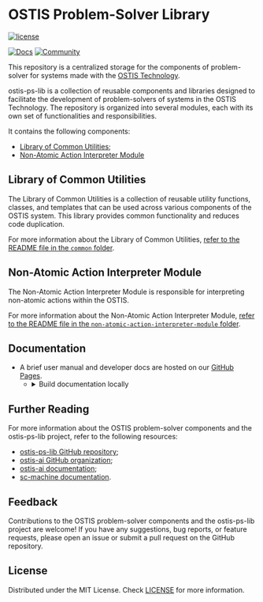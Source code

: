 # OSTIS Problem-Solver Library

[![license](https://img.shields.io/badge/License-Apache-yellow.svg)](LICENSE)

[![Docs](https://img.shields.io/badge/Docs-gray?style=for-the-badge&logo=read-the-docs)](https://ostis-ai.github.io/ostis-ps-lib)
[![Community](https://img.shields.io/badge/-Community-teal?style=for-the-badge&logo=matrix)](https://app.element.io/index.html#/room/#ostis_tech_support:matrix.org)

This repository is a centralized storage for the components of problem-solver for systems made with the [OSTIS Technology](https://github.com/ostis-ai).

ostis-ps-lib is a collection of reusable components and libraries designed to facilitate the development of problem-solvers of systems in the OSTIS Technology. The repository is organized into several modules, each with its own set of functionalities and responsibilities.

It contains the following components: 

- [Library of Common Utilities](#library-of-common-utilities);
- [Non-Atomic Action Interpreter Module](#non-atomic-action-interpreter-module)

## Library of Common Utilities

The Library of Common Utilities is a collection of reusable utility functions, classes, and templates that can be used across various components of the OSTIS system. This library provides common functionality and reduces code duplication.

For more information about the Library of Common Utilities, [refer to the README file in the `common` folder](https://github.com/ostis-ai/ostis-ps-lib/tree/main/common).

## Non-Atomic Action Interpreter Module

The Non-Atomic Action Interpreter Module is responsible for interpreting non-atomic actions within the OSTIS.

For more information about the Non-Atomic Action Interpreter Module, [refer to the README file in the `non-atomic-action-interpreter-module` folder](https://github.com/ostis-ai/ostis-ps-lib/tree/main/non-atomic-action-interpreter-module).

## Documentation

- A brief user manual and developer docs are hosted on our [GitHub Pages](https://ostis-ai.github.io/ostis-ps-lib).
  - <details>
      <summary>Build documentation locally</summary>

    ```sh
    pip3 install mkdocs mkdocs-material
    mkdocs serve --config-file .docs-config/mkdocs.yml
    # and open http://127.0.0.1:8021/ in your browser
    ```
    </details>

## Further Reading

For more information about the OSTIS problem-solver components and the ostis-ps-lib project, refer to the following resources:

- [ostis-ps-lib GitHub repository](https://github.com/ostis-ai/ostis-ps-lib);
- [ostis-ai GitHub organization](https://github.com/ostis-ai);
- [ostis-ai documentation](https://ostis-ai.github.io/);
- [sc-machine documentation](https://ostis-ai.github.io/sc-machine/).

## Feedback

Contributions to the OSTIS problem-solver components and the ostis-ps-lib project are welcome! If you have any suggestions, bug reports, or feature requests, please open an issue or submit a pull request on the GitHub repository.

## License

Distributed under the MIT License. Check [LICENSE](LICENSE) for more information.
